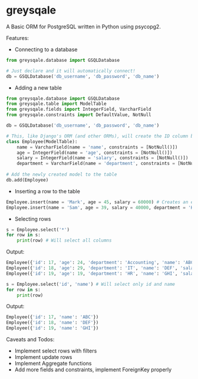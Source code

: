 # greysqale
A Basic ORM for PostgreSQL written in Python using psycopg2.

Features:
- Connecting to a database
```python
from greysqale.database import GSQLDatabase

# Just declare and it will automatically connect!
db = GSQLDatabase('db_username', 'db_password', 'db_name')

```
- Adding a new table
```python
from greysqale.database import GSQLDatabase
from greysqale.table import ModelTable
from greysqale.fields import IntegerField, VarcharField
from greysqale.constraints import DefaultValue, NotNull

db = GSQLDatabase('db_username', 'db_password', 'db_name')

# This, like Django's ORM (and other ORMs), will create the ID column by itself, so no need to specify explicitly!
class Employee(ModelTable):
    name = VarcharField(name = 'name', constraints = [NotNull()])
    age = IntegerField(name = 'age', constraints = [NotNull()])
    salary = IntegerField(name = 'salary', constraints = [NotNull()])
    department = VarcharField(name = 'department', constraints = [NotNull(), DefaultValue('IT')])
    
# Add the newly created model to the table
db.add(Employee)
```
- Inserting a row to the table
```python
Employee.insert(name = 'Mark', age = 45, salary = 60000) # Creates an employee with default department IT
Employee.insert(name = 'Sam', age = 39, salary = 40000, department = 'HR')
```
- Selecting rows
```python
s = Employee.select('*')
for row in s:
    print(row) # Will select all columns
```
Output:
```python
Employee({'id': 17, 'age': 24, 'department': 'Accounting', 'name': 'ABC', 'salary': 30000})
Employee({'id': 18, 'age': 29, 'department': 'IT', 'name': 'DEF', 'salary': 40000})
Employee({'id': 19, 'age': 19, 'department': 'HR', 'name': 'GHI', 'salary': 0})
```
```python
s = Employee.select('id', 'name') # Will select only id and name
for row in s:
    print(row)
```
Output:
```python
Employee({'id': 17, 'name': 'ABC'})
Employee({'id': 18, 'name': 'DEF'})
Employee({'id': 19, 'name': 'GHI'})
```


Caveats and Todos:
- Implement select rows with filters
- Implement update rows
- Implement Aggregate functions
- Add more fields and constraints, implement ForeignKey properly
